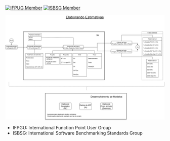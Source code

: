 [![IFPUG Member](https://img.shields.io/badge/IFPUG-Member-blue)](https://www.ifpug.org)
[![ISBSG Member](https://img.shields.io/badge/ISBSG-Member-brightgreen)](https://www.isbsg.org)

![Fluxo](https://github.com/Moriblo/APF/blob/main/Estimatron.jpg)

- IFPGU: International Function Point User Group
- ISBSG: International Software Benchmarking Standards Group
